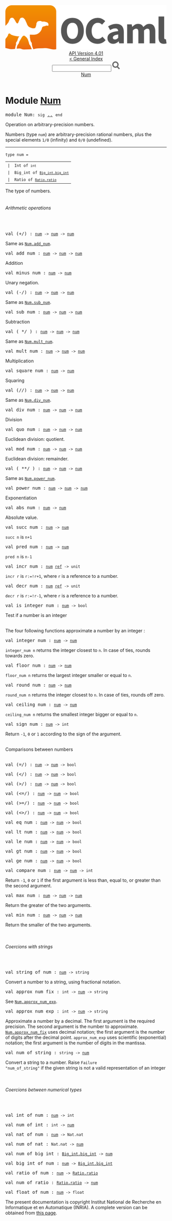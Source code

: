 <!-- ((! set title API !)) ((! set documentation !)) ((! set api !)) ((! set nobreadcrumb !)) -->
<div class="api"><header><nav class="toc brand"><a class="brand" href="https://ocaml.org/"><img src="colour-logo-gray.svg" class="svg" alt="OCaml"></a></nav><nav class="toc"><div class="toc_version"><a href="/docs" id="version-select">API Version 4.01</a></div><a href="index.html">&lt; General Index</a><div class="api_search"><input type="text" name="apisearch" id="api_search" oninput="mySearch(false);" onkeypress="this.oninput();" onclick="this.oninput();" onpaste="this.oninput();">
<img src="search_icon.svg" alt="Search" class="svg" onclick="mySearch(false)"></div>
<div id="search_results"></div><div class="toc_title"><a href="#top">Num</a></div><ul></ul></nav></header>

<h1>Module <a href="type_Num.html">Num</a></h1>

<pre><span class="keyword">module</span> Num: <code class="code"><span class="keyword">sig</span></code> <a href="Num.html">..</a> <code class="code"><span class="keyword">end</span></code></pre><div class="info module top">
Operation on arbitrary-precision numbers.
<p>

   Numbers (type <code class="code">num</code>) are arbitrary-precision rational numbers,
   plus the special elements <code class="code">1/0</code> (infinity) and <code class="code">0/0</code> (undefined).<br>
</p></div>
<hr width="100%">

<pre><code><span id="TYPEnum"><span class="keyword">type</span> <code class="type"></code>num</span> = </code></pre><table class="typetable">
<tbody><tr>
<td align="left" valign="top">
<code><span class="keyword">|</span></code></td>
<td align="left" valign="top">
<code><span id="TYPEELTnum.Int"><span class="constructor">Int</span></span> <span class="keyword">of</span> <code class="type">int</code></code></td>

</tr>
<tr>
<td align="left" valign="top">
<code><span class="keyword">|</span></code></td>
<td align="left" valign="top">
<code><span id="TYPEELTnum.Big_int"><span class="constructor">Big_int</span></span> <span class="keyword">of</span> <code class="type"><a href="Big_int.html#TYPEbig_int">Big_int.big_int</a></code></code></td>

</tr>
<tr>
<td align="left" valign="top">
<code><span class="keyword">|</span></code></td>
<td align="left" valign="top">
<code><span id="TYPEELTnum.Ratio"><span class="constructor">Ratio</span></span> <span class="keyword">of</span> <code class="type"><a href="Ratio.html#TYPEratio">Ratio.ratio</a></code></code></td>

</tr></tbody></table>

<div class="info ">
The type of numbers.<br>
</div>

<br>
<h6 id="6_Arithmeticoperations">Arithmetic operations</h6><br>

<pre><span id="VAL(+/)"><span class="keyword">val</span> (+/)</span> : <code class="type"><a href="Num.html#TYPEnum">num</a> -&gt; <a href="Num.html#TYPEnum">num</a> -&gt; <a href="Num.html#TYPEnum">num</a></code></pre><div class="info ">
Same as <a href="Num.html#VALadd_num"><code class="code"><span class="constructor">Num</span>.add_num</code></a>.<br>
</div>

<pre><span id="VALadd_num"><span class="keyword">val</span> add_num</span> : <code class="type"><a href="Num.html#TYPEnum">num</a> -&gt; <a href="Num.html#TYPEnum">num</a> -&gt; <a href="Num.html#TYPEnum">num</a></code></pre><div class="info ">
Addition<br>
</div>

<pre><span id="VALminus_num"><span class="keyword">val</span> minus_num</span> : <code class="type"><a href="Num.html#TYPEnum">num</a> -&gt; <a href="Num.html#TYPEnum">num</a></code></pre><div class="info ">
Unary negation.<br>
</div>

<pre><span id="VAL(-/)"><span class="keyword">val</span> (-/)</span> : <code class="type"><a href="Num.html#TYPEnum">num</a> -&gt; <a href="Num.html#TYPEnum">num</a> -&gt; <a href="Num.html#TYPEnum">num</a></code></pre><div class="info ">
Same as <a href="Num.html#VALsub_num"><code class="code"><span class="constructor">Num</span>.sub_num</code></a>.<br>
</div>

<pre><span id="VALsub_num"><span class="keyword">val</span> sub_num</span> : <code class="type"><a href="Num.html#TYPEnum">num</a> -&gt; <a href="Num.html#TYPEnum">num</a> -&gt; <a href="Num.html#TYPEnum">num</a></code></pre><div class="info ">
Subtraction<br>
</div>

<pre><span id="VAL( */ )"><span class="keyword">val</span> ( */ )</span> : <code class="type"><a href="Num.html#TYPEnum">num</a> -&gt; <a href="Num.html#TYPEnum">num</a> -&gt; <a href="Num.html#TYPEnum">num</a></code></pre><div class="info ">
Same as <a href="Num.html#VALmult_num"><code class="code"><span class="constructor">Num</span>.mult_num</code></a>.<br>
</div>

<pre><span id="VALmult_num"><span class="keyword">val</span> mult_num</span> : <code class="type"><a href="Num.html#TYPEnum">num</a> -&gt; <a href="Num.html#TYPEnum">num</a> -&gt; <a href="Num.html#TYPEnum">num</a></code></pre><div class="info ">
Multiplication<br>
</div>

<pre><span id="VALsquare_num"><span class="keyword">val</span> square_num</span> : <code class="type"><a href="Num.html#TYPEnum">num</a> -&gt; <a href="Num.html#TYPEnum">num</a></code></pre><div class="info ">
Squaring<br>
</div>

<pre><span id="VAL(//)"><span class="keyword">val</span> (//)</span> : <code class="type"><a href="Num.html#TYPEnum">num</a> -&gt; <a href="Num.html#TYPEnum">num</a> -&gt; <a href="Num.html#TYPEnum">num</a></code></pre><div class="info ">
Same as <a href="Num.html#VALdiv_num"><code class="code"><span class="constructor">Num</span>.div_num</code></a>.<br>
</div>

<pre><span id="VALdiv_num"><span class="keyword">val</span> div_num</span> : <code class="type"><a href="Num.html#TYPEnum">num</a> -&gt; <a href="Num.html#TYPEnum">num</a> -&gt; <a href="Num.html#TYPEnum">num</a></code></pre><div class="info ">
Division<br>
</div>

<pre><span id="VALquo_num"><span class="keyword">val</span> quo_num</span> : <code class="type"><a href="Num.html#TYPEnum">num</a> -&gt; <a href="Num.html#TYPEnum">num</a> -&gt; <a href="Num.html#TYPEnum">num</a></code></pre><div class="info ">
Euclidean division: quotient.<br>
</div>

<pre><span id="VALmod_num"><span class="keyword">val</span> mod_num</span> : <code class="type"><a href="Num.html#TYPEnum">num</a> -&gt; <a href="Num.html#TYPEnum">num</a> -&gt; <a href="Num.html#TYPEnum">num</a></code></pre><div class="info ">
Euclidean division: remainder.<br>
</div>

<pre><span id="VAL( **/ )"><span class="keyword">val</span> ( **/ )</span> : <code class="type"><a href="Num.html#TYPEnum">num</a> -&gt; <a href="Num.html#TYPEnum">num</a> -&gt; <a href="Num.html#TYPEnum">num</a></code></pre><div class="info ">
Same as <a href="Num.html#VALpower_num"><code class="code"><span class="constructor">Num</span>.power_num</code></a>.<br>
</div>

<pre><span id="VALpower_num"><span class="keyword">val</span> power_num</span> : <code class="type"><a href="Num.html#TYPEnum">num</a> -&gt; <a href="Num.html#TYPEnum">num</a> -&gt; <a href="Num.html#TYPEnum">num</a></code></pre><div class="info ">
Exponentiation<br>
</div>

<pre><span id="VALabs_num"><span class="keyword">val</span> abs_num</span> : <code class="type"><a href="Num.html#TYPEnum">num</a> -&gt; <a href="Num.html#TYPEnum">num</a></code></pre><div class="info ">
Absolute value.<br>
</div>

<pre><span id="VALsucc_num"><span class="keyword">val</span> succ_num</span> : <code class="type"><a href="Num.html#TYPEnum">num</a> -&gt; <a href="Num.html#TYPEnum">num</a></code></pre><div class="info ">
<code class="code">succ n</code> is <code class="code">n+1</code><br>
</div>

<pre><span id="VALpred_num"><span class="keyword">val</span> pred_num</span> : <code class="type"><a href="Num.html#TYPEnum">num</a> -&gt; <a href="Num.html#TYPEnum">num</a></code></pre><div class="info ">
<code class="code">pred n</code> is <code class="code">n-1</code><br>
</div>

<pre><span id="VALincr_num"><span class="keyword">val</span> incr_num</span> : <code class="type"><a href="Num.html#TYPEnum">num</a> <a href="Pervasives.html#TYPEref">ref</a> -&gt; unit</code></pre><div class="info ">
<code class="code">incr r</code> is <code class="code">r:=!r+1</code>, where <code class="code">r</code> is a reference to a number.<br>
</div>

<pre><span id="VALdecr_num"><span class="keyword">val</span> decr_num</span> : <code class="type"><a href="Num.html#TYPEnum">num</a> <a href="Pervasives.html#TYPEref">ref</a> -&gt; unit</code></pre><div class="info ">
<code class="code">decr r</code> is <code class="code">r:=!r-1</code>, where <code class="code">r</code> is a reference to a number.<br>
</div>

<pre><span id="VALis_integer_num"><span class="keyword">val</span> is_integer_num</span> : <code class="type"><a href="Num.html#TYPEnum">num</a> -&gt; bool</code></pre><div class="info ">
Test if a number is an integer<br>
</div>
<br>
The four following functions approximate a number by an integer :<br>

<pre><span id="VALinteger_num"><span class="keyword">val</span> integer_num</span> : <code class="type"><a href="Num.html#TYPEnum">num</a> -&gt; <a href="Num.html#TYPEnum">num</a></code></pre><div class="info ">
<code class="code">integer_num n</code> returns the integer closest to <code class="code">n</code>. In case of ties,
   rounds towards zero.<br>
</div>

<pre><span id="VALfloor_num"><span class="keyword">val</span> floor_num</span> : <code class="type"><a href="Num.html#TYPEnum">num</a> -&gt; <a href="Num.html#TYPEnum">num</a></code></pre><div class="info ">
<code class="code">floor_num n</code> returns the largest integer smaller or equal to <code class="code">n</code>.<br>
</div>

<pre><span id="VALround_num"><span class="keyword">val</span> round_num</span> : <code class="type"><a href="Num.html#TYPEnum">num</a> -&gt; <a href="Num.html#TYPEnum">num</a></code></pre><div class="info ">
<code class="code">round_num n</code> returns the integer closest to <code class="code">n</code>. In case of ties,
   rounds off zero.<br>
</div>

<pre><span id="VALceiling_num"><span class="keyword">val</span> ceiling_num</span> : <code class="type"><a href="Num.html#TYPEnum">num</a> -&gt; <a href="Num.html#TYPEnum">num</a></code></pre><div class="info ">
<code class="code">ceiling_num n</code> returns the smallest integer bigger or equal to <code class="code">n</code>.<br>
</div>

<pre><span id="VALsign_num"><span class="keyword">val</span> sign_num</span> : <code class="type"><a href="Num.html#TYPEnum">num</a> -&gt; int</code></pre><div class="info ">
Return <code class="code">-1</code>, <code class="code">0</code> or <code class="code">1</code> according to the sign of the argument.<br>
</div>
<br>
<div class="h7" id="7_Comparisonsbetweennumbers">Comparisons between numbers</div><br>

<pre><span id="VAL(=/)"><span class="keyword">val</span> (=/)</span> : <code class="type"><a href="Num.html#TYPEnum">num</a> -&gt; <a href="Num.html#TYPEnum">num</a> -&gt; bool</code></pre>
<pre><span id="VAL(</)"><span class="keyword">val</span> (&lt;/)</span> : <code class="type"><a href="Num.html#TYPEnum">num</a> -&gt; <a href="Num.html#TYPEnum">num</a> -&gt; bool</code></pre>
<pre><span id="VAL(>/)"><span class="keyword">val</span> (&gt;/)</span> : <code class="type"><a href="Num.html#TYPEnum">num</a> -&gt; <a href="Num.html#TYPEnum">num</a> -&gt; bool</code></pre>
<pre><span id="VAL(<=/)"><span class="keyword">val</span> (&lt;=/)</span> : <code class="type"><a href="Num.html#TYPEnum">num</a> -&gt; <a href="Num.html#TYPEnum">num</a> -&gt; bool</code></pre>
<pre><span id="VAL(>=/)"><span class="keyword">val</span> (&gt;=/)</span> : <code class="type"><a href="Num.html#TYPEnum">num</a> -&gt; <a href="Num.html#TYPEnum">num</a> -&gt; bool</code></pre>
<pre><span id="VAL(<>/)"><span class="keyword">val</span> (&lt;&gt;/)</span> : <code class="type"><a href="Num.html#TYPEnum">num</a> -&gt; <a href="Num.html#TYPEnum">num</a> -&gt; bool</code></pre>
<pre><span id="VALeq_num"><span class="keyword">val</span> eq_num</span> : <code class="type"><a href="Num.html#TYPEnum">num</a> -&gt; <a href="Num.html#TYPEnum">num</a> -&gt; bool</code></pre>
<pre><span id="VALlt_num"><span class="keyword">val</span> lt_num</span> : <code class="type"><a href="Num.html#TYPEnum">num</a> -&gt; <a href="Num.html#TYPEnum">num</a> -&gt; bool</code></pre>
<pre><span id="VALle_num"><span class="keyword">val</span> le_num</span> : <code class="type"><a href="Num.html#TYPEnum">num</a> -&gt; <a href="Num.html#TYPEnum">num</a> -&gt; bool</code></pre>
<pre><span id="VALgt_num"><span class="keyword">val</span> gt_num</span> : <code class="type"><a href="Num.html#TYPEnum">num</a> -&gt; <a href="Num.html#TYPEnum">num</a> -&gt; bool</code></pre>
<pre><span id="VALge_num"><span class="keyword">val</span> ge_num</span> : <code class="type"><a href="Num.html#TYPEnum">num</a> -&gt; <a href="Num.html#TYPEnum">num</a> -&gt; bool</code></pre>
<pre><span id="VALcompare_num"><span class="keyword">val</span> compare_num</span> : <code class="type"><a href="Num.html#TYPEnum">num</a> -&gt; <a href="Num.html#TYPEnum">num</a> -&gt; int</code></pre><div class="info ">
Return <code class="code">-1</code>, <code class="code">0</code> or <code class="code">1</code> if the first argument is less than,
   equal to, or greater than the second argument.<br>
</div>

<pre><span id="VALmax_num"><span class="keyword">val</span> max_num</span> : <code class="type"><a href="Num.html#TYPEnum">num</a> -&gt; <a href="Num.html#TYPEnum">num</a> -&gt; <a href="Num.html#TYPEnum">num</a></code></pre><div class="info ">
Return the greater of the two arguments.<br>
</div>

<pre><span id="VALmin_num"><span class="keyword">val</span> min_num</span> : <code class="type"><a href="Num.html#TYPEnum">num</a> -&gt; <a href="Num.html#TYPEnum">num</a> -&gt; <a href="Num.html#TYPEnum">num</a></code></pre><div class="info ">
Return the smaller of the two arguments.<br>
</div>
<br>
<h6 id="6_Coercionswithstrings">Coercions with strings</h6><br>

<pre><span id="VALstring_of_num"><span class="keyword">val</span> string_of_num</span> : <code class="type"><a href="Num.html#TYPEnum">num</a> -&gt; string</code></pre><div class="info ">
Convert a number to a string, using fractional notation.<br>
</div>

<pre><span id="VALapprox_num_fix"><span class="keyword">val</span> approx_num_fix</span> : <code class="type">int -&gt; <a href="Num.html#TYPEnum">num</a> -&gt; string</code></pre><div class="info ">
See <a href="Num.html#VALapprox_num_exp"><code class="code"><span class="constructor">Num</span>.approx_num_exp</code></a>.<br>
</div>

<pre><span id="VALapprox_num_exp"><span class="keyword">val</span> approx_num_exp</span> : <code class="type">int -&gt; <a href="Num.html#TYPEnum">num</a> -&gt; string</code></pre><div class="info ">
Approximate a number by a decimal. The first argument is the
   required precision. The second argument is the number to
   approximate. <a href="Num.html#VALapprox_num_fix"><code class="code"><span class="constructor">Num</span>.approx_num_fix</code></a> uses decimal notation; the first
   argument is the number of digits after the decimal point.
   <code class="code">approx_num_exp</code> uses scientific (exponential) notation; the
   first argument is the number of digits in the mantissa.<br>
</div>

<pre><span id="VALnum_of_string"><span class="keyword">val</span> num_of_string</span> : <code class="type">string -&gt; <a href="Num.html#TYPEnum">num</a></code></pre><div class="info ">
Convert a string to a number.
   Raise <code class="code"><span class="constructor">Failure</span> <span class="string">"num_of_string"</span></code> if the given string is not
   a valid representation of an integer<br>
</div>
<br>
<h6 id="6_Coercionsbetweennumericaltypes">Coercions between numerical types</h6><br>

<pre><span id="VALint_of_num"><span class="keyword">val</span> int_of_num</span> : <code class="type"><a href="Num.html#TYPEnum">num</a> -&gt; int</code></pre>
<pre><span id="VALnum_of_int"><span class="keyword">val</span> num_of_int</span> : <code class="type">int -&gt; <a href="Num.html#TYPEnum">num</a></code></pre>
<pre><span id="VALnat_of_num"><span class="keyword">val</span> nat_of_num</span> : <code class="type"><a href="Num.html#TYPEnum">num</a> -&gt; Nat.nat</code></pre>
<pre><span id="VALnum_of_nat"><span class="keyword">val</span> num_of_nat</span> : <code class="type">Nat.nat -&gt; <a href="Num.html#TYPEnum">num</a></code></pre>
<pre><span id="VALnum_of_big_int"><span class="keyword">val</span> num_of_big_int</span> : <code class="type"><a href="Big_int.html#TYPEbig_int">Big_int.big_int</a> -&gt; <a href="Num.html#TYPEnum">num</a></code></pre>
<pre><span id="VALbig_int_of_num"><span class="keyword">val</span> big_int_of_num</span> : <code class="type"><a href="Num.html#TYPEnum">num</a> -&gt; <a href="Big_int.html#TYPEbig_int">Big_int.big_int</a></code></pre>
<pre><span id="VALratio_of_num"><span class="keyword">val</span> ratio_of_num</span> : <code class="type"><a href="Num.html#TYPEnum">num</a> -&gt; <a href="Ratio.html#TYPEratio">Ratio.ratio</a></code></pre>
<pre><span id="VALnum_of_ratio"><span class="keyword">val</span> num_of_ratio</span> : <code class="type"><a href="Ratio.html#TYPEratio">Ratio.ratio</a> -&gt; <a href="Num.html#TYPEnum">num</a></code></pre>
<pre><span id="VALfloat_of_num"><span class="keyword">val</span> float_of_num</span> : <code class="type"><a href="Num.html#TYPEnum">num</a> -&gt; float</code></pre><div class="copyright">The present documentation is copyright Institut National de Recherche en Informatique et en Automatique (INRIA). A complete version can be obtained from <a href="http://caml.inria.fr/pub/docs/manual-ocaml/">this page</a>.</div></div>
